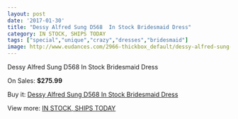 ```yaml
---
layout: post
date: '2017-01-30'
title: "Dessy Alfred Sung D568  In Stock Bridesmaid Dress"
category: IN STOCK, SHIPS TODAY
tags: ["special","unique","crazy","dresses","bridesmaid"]
image: http://www.eudances.com/2966-thickbox_default/dessy-alfred-sung-d568-in-stock-bridesmaid-dress.jpg
---
```

Dessy Alfred Sung D568  In Stock Bridesmaid Dress

On Sales: **$275.99**
<a href="https://www.eudances.com/en/in-stock-ships-today/1034-dessy-alfred-sung-d568-in-stock-bridesmaid-dress.html"><amp-img layout="responsive" width="600" height="600" src="//www.eudances.com/2966-thickbox_default/dessy-alfred-sung-d568-in-stock-bridesmaid-dress.jpg" alt="Dessy Alfred Sung D568  In Stock Bridesmaid Dress 0" /></a>
<a href="https://www.eudances.com/en/in-stock-ships-today/1034-dessy-alfred-sung-d568-in-stock-bridesmaid-dress.html"><amp-img layout="responsive" width="600" height="600" src="//www.eudances.com/2969-thickbox_default/dessy-alfred-sung-d568-in-stock-bridesmaid-dress.jpg" alt="Dessy Alfred Sung D568  In Stock Bridesmaid Dress 1" /></a>
<a href="https://www.eudances.com/en/in-stock-ships-today/1034-dessy-alfred-sung-d568-in-stock-bridesmaid-dress.html"><amp-img layout="responsive" width="600" height="600" src="//www.eudances.com/2968-thickbox_default/dessy-alfred-sung-d568-in-stock-bridesmaid-dress.jpg" alt="Dessy Alfred Sung D568  In Stock Bridesmaid Dress 2" /></a>
<a href="https://www.eudances.com/en/in-stock-ships-today/1034-dessy-alfred-sung-d568-in-stock-bridesmaid-dress.html"><amp-img layout="responsive" width="600" height="600" src="//www.eudances.com/2967-thickbox_default/dessy-alfred-sung-d568-in-stock-bridesmaid-dress.jpg" alt="Dessy Alfred Sung D568  In Stock Bridesmaid Dress 3" /></a>

Buy it: [Dessy Alfred Sung D568  In Stock Bridesmaid Dress](https://www.eudances.com/en/in-stock-ships-today/1034-dessy-alfred-sung-d568-in-stock-bridesmaid-dress.html "Dessy Alfred Sung D568  In Stock Bridesmaid Dress")

View more: [IN STOCK, SHIPS TODAY](https://www.eudances.com/en/5-in-stock-ships-today "IN STOCK, SHIPS TODAY")